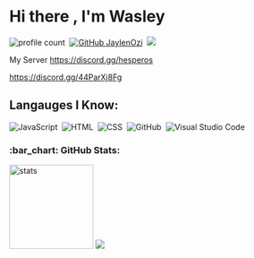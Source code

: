 # Hi there , I'm Wasley
![profile count](https://komarev.com/ghpvc/?username=Wasleyy&color=red)&nbsp;
[![GitHub JaylenOzi](https://img.shields.io/github/followers/ariscik?label=follow&style=social)](https://github.com/Wasleyy)&nbsp;
<a href="https://instagram.com/omer_celik22"><img src="https://img.shields.io/badge/@ariscikmis-E4405F?style=flat&logo=Instagram&logoColor=white"/></a> &nbsp;

My Server
https://discord.gg/hesperos

https://discord.gg/44ParXj8Fg

## Langauges I Know:
![JavaScript](https://img.shields.io/badge/-JavaScript-05122A?style=flat&logo=javascript)&nbsp;
![HTML](https://img.shields.io/badge/-HTML-05122A?style=flat&logo=HTML5)&nbsp;
![CSS](https://img.shields.io/badge/-CSS-05122A?style=flat&logo=CSS3)&nbsp;
![GitHub](https://img.shields.io/badge/-GitHub-05122A?style=flat&logo=github)&nbsp;
![Visual Studio Code](https://img.shields.io/badge/-Visual%20Studio%20Code-05122A?style=flat&logo=visual-studio-code&logoColor=007ACC)&nbsp;


<h3 align="left">:bar_chart: GitHub Stats:</h3>
<p align="left">
   <img src="https://github-readme-stats.vercel.app/api?username=ariscik&count_private=true&show_icons=true&theme=dark&hide_border=true" width="%100" height="150px" alt="stats" />
<img src="https://github-profile-trophy.vercel.app/?username=ariscik&theme=radical" />
</p>
